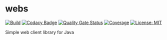 # webs

[![Build](https://github.com/crizin/webs/actions/workflows/sonarcloud.yml/badge.svg)](https://github.com/crizin/webs/actions)
[![Codacy Badge](https://app.codacy.com/project/badge/Grade/e47202ad64c348c4a35620cfc7364ec0)](https://app.codacy.com/gh/crizin/webs/dashboard?utm_source=gh&utm_medium=referral&utm_content=&utm_campaign=Badge_grade)
[![Quality Gate Status](https://sonarcloud.io/api/project_badges/measure?project=crizin_webs&metric=alert_status)](https://sonarcloud.io/summary/overall?id=crizin_webs)
[![Coverage](https://sonarcloud.io/api/project_badges/measure?project=crizin_webs&metric=coverage)](https://sonarcloud.io/summary/overall?id=crizin_webs)
[![License: MIT](https://img.shields.io/github/license/crizin/webs)](https://opensource.org/licenses/MIT)

Simple web client library for Java
